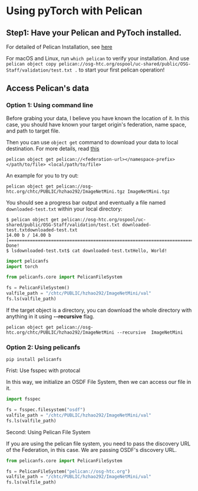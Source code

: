 

# Using pyTorch with Pelican



## Step1: Have your Pelican and PyToch installed. 

For detailed of Pelican Installation, see [here](https://docs.pelicanplatform.org/install)

For macOS and Linux, run `which pelican` to verify your installation. And use `pelican object copy pelican://osg-htc.org/ospool/uc-shared/public/OSG-Staff/validation/test.txt .` to start your first pelican operation!

## Access Pelican's data

### Option 1: Using command line 

Before grabing your data, I believe you have known the location of it. In this case, you should have known your target origin's federation, name space, and path to target file. 

Then you can use `object get` command to download your data to local destination. For more details, read [this](https://docs.pelicanplatform.org/getting-data-with-pelican/client)

```{shell}
pelican object get pelican://<federation-url></namespace-prefix></path/to/file> <local/path/to/file>
```

An example for you to try out:

```pelican object get pelican://osg-htc.org/chtc/PUBLIC/hzhao292/ImageNetMini.tgz ImageNetMini.tgz```

You should see a progress bar output and eventually a file named `downloaded-test.txt` within your local directory:

```
$ pelican object get pelican://osg-htc.org/ospool/uc-shared/public/OSG-Staff/validation/test.txt downloaded-test.txtdownloaded-test.txt 
14.00 b / 14.00 b [==============================================================================] Done!
$ lsdownloaded-test.txt$ cat downloaded-test.txtHello, World!
```

```python
import pelicanfs
import torch

from pelicanfs.core import PelicanFileSystem

fs = PelicanFileSystem()
valfile_path = "/chtc/PUBLIC/hzhao292/ImageNetMini/val"
fs.ls(valfile_path)
```



If the target object is a directory, you can download the whole directory with anything in it using **--recursive** flag.

 ```pelican object get pelican://osg-htc.org/chtc/PUBLIC/hzhao292/ImageNetMini --recursive  ImageNetMini```

### Option 2: Using pelicanfs

```{shell}
pip install pelicanfs
```

Frist: Use fsspec with protocal

In this way, we initialize an OSDF File System, then we can access our file in it. 

```python
import fsspec

fs = fsspec.filesystem("osdf") 
valfile_path = "/chtc/PUBLIC/hzhao292/ImageNetMini/val"
fs.ls(valfile_path)
```

Second: Using Pelican File System

If you are using the pelican file system, you need to pass the discovery URL of the Federation, in this case. We are passing OSDF's discovery URL.

```python
from pelicanfs.core import PelicanFileSystem

fs = PelicanFileSystem("pelican://osg-htc.org")
valfile_path = "/chtc/PUBLIC/hzhao292/ImageNetMini/val"
fs.ls(valfile_path)
```

